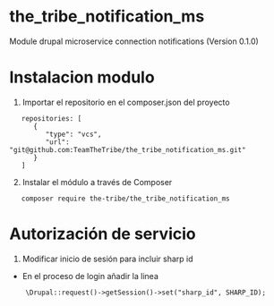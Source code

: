 # the_tribe_notification_ms
Module drupal microservice connection notifications (Version 0.1.0)

# Instalacion modulo
1. Importar el repositorio en el composer.json del proyecto
```
   repositories: [
      {
         "type": "vcs",
         "url": "git@github.com:TeamTheTribe/the_tribe_notification_ms.git"
      }
   ]
```
2. Instalar el módulo a través de Composer
```
   composer require the-tribe/the_tribe_notification_ms
```

# Autorización de servicio
1. Modificar inicio de sesión para incluir sharp id
- En el proceso de login añadir la linea
```
    \Drupal::request()->getSession()->set("sharp_id", SHARP_ID);
```
